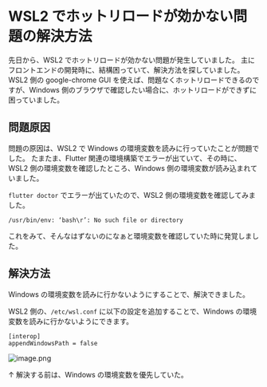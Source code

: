 # WSL2 でホットリロードが効かない問題の解決方法

先日から、WSL2 でホットリロードが効かない問題が発生していました。
主にフロントエンドの開発時に、結構困っていて、解決方法を探していました。
WSL2 側の google-chrome GUI を使えば、問題なくホットリロードできるのですが、Windows 側のブラウザで確認したい場合に、ホットリロードができずに困っていました。

## 問題原因

問題の原因は、WSL2 で Windows の環境変数を読みに行っていたことが問題でした。
たまたま、Flutter 関連の環境構築でエラーが出ていて、その時に、WSL2 側の環境変数を確認したところ、Windows 側の環境変数が読み込まれていました。

`flutter doctor` でエラーが出ていたので、WSL2 側の環境変数を確認してみました。

```
/usr/bin/env: ‘bash\r’: No such file or directory
```

これをみて、そんなはずないのになぁと環境変数を確認していた時に発覚しました。

## 解決方法

Windows の環境変数を読みに行かないようにすることで、解決できました。

WSL2 側の、`/etc/wsl.conf` に以下の設定を追加することで、Windows の環境変数を読みに行かないようにできます。

```
[interop]
appendWindowsPath = false
```

![image.png](https://qiita-image-store.s3.ap-northeast-1.amazonaws.com/0/905557/d401132f-6060-2121-0fd3-95f555400579.png)

↑ 解決する前は、Windows の環境変数を優先していた。
